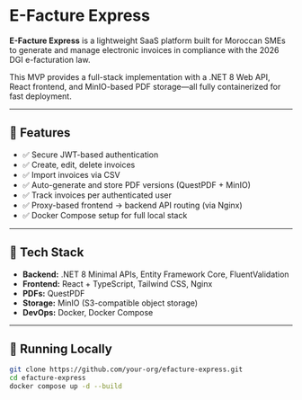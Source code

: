 ﻿# E-Facture Express

**E-Facture Express** is a lightweight SaaS platform built for Moroccan SMEs to generate and manage electronic invoices in compliance with the 2026 DGI e-facturation law.

This MVP provides a full-stack implementation with a .NET 8 Web API, React frontend, and MinIO-based PDF storage—all fully containerized for fast deployment.

---

## 🚀 Features

- ✅ Secure JWT-based authentication
- ✅ Create, edit, delete invoices
- ✅ Import invoices via CSV
- ✅ Auto-generate and store PDF versions (QuestPDF + MinIO)
- ✅ Track invoices per authenticated user
- ✅ Proxy-based frontend → backend API routing (via Nginx)
- ✅ Docker Compose setup for full local stack

---

## 🧱 Tech Stack

- **Backend:** .NET 8 Minimal APIs, Entity Framework Core, FluentValidation
- **Frontend:** React + TypeScript, Tailwind CSS, Nginx
- **PDFs:** QuestPDF
- **Storage:** MinIO (S3-compatible object storage)
- **DevOps:** Docker, Docker Compose

---

## 🧪 Running Locally

```bash
git clone https://github.com/your-org/efacture-express.git
cd efacture-express
docker compose up -d --build
